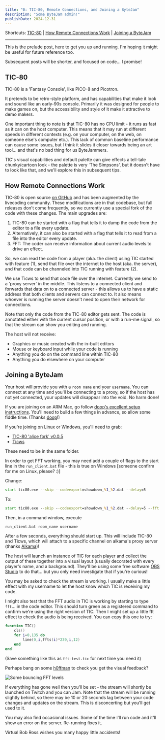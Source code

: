 ```yaml
---
title: "0: TIC-80, Remote Connections, and Joining a ByteJam"
description: "Some ByteJam admin!"
publishDate: 2024-12-31
---
```

Shortcuts:
[TIC-80](#TIC-80)
| [How Remote Connections Work](#how-remote-connections-work)
| [Joining a ByteJam](#joining-a-bytejam)

---

This is the prelude post, here to get you up and running. I'm hoping it might be useful for future reference too.

Subsequent posts will be shorter, and focused on code... I promise!

## TIC-80

TIC-80 is a 'Fantasy Console', like PICO-8 and Picotron.

It pretends to be retro-style platform, and has capabilities that make it look and sound like an early-90s console. Primarily it was designed for people to make games on, but the accessibility and style of it make it attractive to demo makers.

One important thing to note is that TIC-80 has no CPU limit - it runs as fast as it can on the host computer. This means that it may run at different speeds in different contexts (e.g. on your computer, on the web, on someone else's computer etc.). This lack of common baseline performance can cause some issues, but I think it slides it closer towards being an art tool... and that's no bad thing for us ByteJammers.

TIC's visual capabilities and default palette can give effects a tell-tale chunky/cartoon look - the palette is very 'The Simpsons', but it doesn't have to look like that, and we'll explore this in subsequent tips.

## How Remote Connections Work

TIC-80 is open source [on GitHub](https://github.com/nesbox/TIC-80) and has been augmented by the livecoding community. These modifications are in that codebase, but full releases don't come frequently, so we currently use a special fork of the code with these changes. The main upgrades are:

1. TIC-80 can be started with a flag that tells it to dump the code from the editor to a file every update.
2. Alternatively, it can also be started with a flag that tells it to read from a file into the editor every update.
3. FFT: The coder can receive information about current audio levels to drive an effect.

So, we can read the code from a player (aka. the client) using TIC started with feature (1), send that file over the internet to the host (aka. the server), and that code can be channeled into TIC running with feature (2).

We use Ticws to send that code file over the internet. Currently we send to a 'proxy server' in the middle. This listens to a connected client and forwards that data on to a connected server - this allows us to have a static address that both clients and servers can connect to. It also means whoever is running the server doesn't need to open their network for connections.

Note that only the code from the TIC-80 editor gets sent. The code is annotated either with the current cursor position, or with a run-me signal, so that the stream can show you editing and running.

The host will not receive:
- Graphics or music created with the in-built editors
- Mouse or keyboard input while your code is running
- Anything you do on the command line within TIC-80
- Anything you do elsewhere on your computer

## Joining a ByteJam

Your host will provide you with a `room name` and your `username`. You can connect at any time and you'll be connecting to a proxy, so if the host has not yet connected, your updates will disappear into the void. No harm done!

If you are joining on an ARM Mac, go follow [doop's excellent setup instructions](https://gist.github.com/doop/6c0f0783e4b613540cbadb37fc7a2be6). You'll need to build a few things in advance, so allow some fiddle time. (Thanks [doop](https://mastodon.social/@doop@octodon.social)!)

If you're joining on Linux or Windows, you'll need to grab:

- [TIC-80 'alice fork' v0.0.5](https://github.com/aliceisjustplaying/TIC-80/releases)
- [Ticws](https://github.com/totetmatt/ticws)

These need to be in the same folder.

In order to get FFT working, you may need add a couple of flags to the start line in the `run_client.bat` file - this is true on Windows [someone confirm for me on Linux, please? :)]

Change:

```bat
start tic80.exe --skip --codeexport=showdown_%1_%2.dat --delay=5
```

To:

```bat
start tic80.exe --skip --codeexport=showdown_%1_%2.dat --delay=5 --fft --fftcaptureplaybackdevices
```

Then, in a command window, execute

```cmd
run_client.bat room_name username
```

After a few seconds, everything should start up. This will include TIC-80 and Ticws, which will attach to a specific channel on alkama's proxy server (thanks [Alkama](https://alkama.com/))!

The host will launch an instance of TIC for each player and collect the output of these together into a visual layout (usually decorated with every player's name, and a background). They'll be using some free software [OBS Studio](https://obsproject.com/) to do that... but you only need investigate that if you're curious!

You may be asked to check the stream is working. I usually make a little effect with my username to let the host know which TIC is receiving my code.

I might also test that the FFT audio in TIC is working by starting to type `fft`... in the code editor. This should turn green as a registered command to confirm we're using the right version of TIC. Then I might set up a little fft effect to check the audio is being received. You can copy this one to try:

```lua
function TIC()
	cls()
	for i=0,135 do
		line(0,i,ffts(i)*239,i,12)
	end
end
```
(Save something like this as `fft-test.tic` for next time you need it)

Perhaps bang on some [h0ffman](https://soundcloud.com/h0ffman) to check you get the visual feedback?

![Some bouncing FFT levels](/image/0/fft-levels.gif)

If everything has gone well then you'll be set - the stream will shortly be launched on Twitch and you can Jam. Note that the stream will be running slightly behind, so there may be 10 or 20 seconds lag between your code changes and updates on the stream. This is disconcerting but you'll get used to it.

You may also find occasional issues. Some of the time I'll run code and it'll show an error on the server. Re-running fixes it.

Virtual Bob Ross wishes you many happy little accidents!

